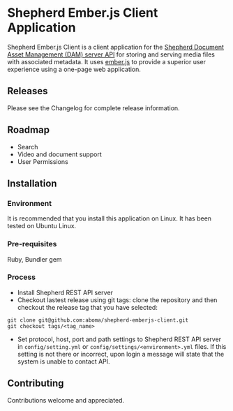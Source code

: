 # Shepherd Ember.js Client Application

Shepherd Ember.js Client is a client application for the [Shepherd Document Asset Management (DAM) server API](https://github.com/aboma/shepherd-rest-api) for storing and serving media files with associated metadata. It uses [ember.js](http://emberjs.com/) to provide a superior user experience using a one-page web application. 

## Releases

Please see the Changelog for complete release information.

## Roadmap

* Search
* Video and document support
* User Permissions

## Installation

### Environment

It is recommended that you install this application on Linux. It has been tested on Ubuntu Linux.

### Pre-requisites

Ruby, Bundler gem

### Process

* Install Shepherd REST API server
* Checkout lastest release using git tags: clone the repository and then checkout the release tag that you have selected:
```
git clone git@github.com:aboma/shepherd-emberjs-client.git 
git checkout tags/<tag_name>
```
* Set protocol, host, port and path settings to Shepherd REST API server in `config/setting.yml` or `config/settings/<environment>.yml` files. If this setting is not there or incorrect, upon login a message will state that the system is unable to contact API.

## Contributing

Contributions welcome and appreciated.
